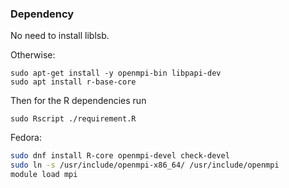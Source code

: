 ### Dependency

No need to install liblsb.

Otherwise:

```
sudo apt-get install -y openmpi-bin libpapi-dev
sudo apt install r-base-core 
```

Then for the R dependencies run 

```
sudo Rscript ./requirement.R
```

Fedora:
```sh
sudo dnf install R-core openmpi-devel check-devel
sudo ln -s /usr/include/openmpi-x86_64/ /usr/include/openmpi
module load mpi
```